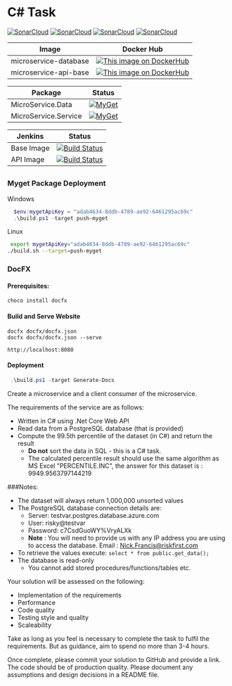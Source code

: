 # C# Task

[![SonarCloud](http://sonar.navigatorglass.com:9000/api/project_badges/measure?project=db762c49b56bd854f8e7fb1d03f7106468a27387&metric=alert_status)](http://sonar.navigatorglass.com:9000/dashboard?id=db762c49b56bd854f8e7fb1d03f7106468a27387)
[![SonarCloud](http://sonar.navigatorglass.com:9000/api/project_badges/measure?project=db762c49b56bd854f8e7fb1d03f7106468a27387&metric=reliability_rating)](http://sonar.navigatorglass.com:9000/dashboard?id=db762c49b56bd854f8e7fb1d03f7106468a27387)
[![SonarCloud](http://sonar.navigatorglass.com:9000/api/project_badges/measure?project=db762c49b56bd854f8e7fb1d03f7106468a27387&metric=security_rating)](http://sonar.navigatorglass.com:9000/dashboard?id=db762c49b56bd854f8e7fb1d03f7106468a27387)
[![SonarCloud](http://sonar.navigatorglass.com:9000/api/project_badges/measure?project=db762c49b56bd854f8e7fb1d03f7106468a27387&metric=sqale_rating)](http://sonar.navigatorglass.com:9000/dashboard?id=db762c49b56bd854f8e7fb1d03f7106468a27387)

 Image       |  Docker Hub
------------ | -------------
microservice-database | [![This image on DockerHub](https://img.shields.io/docker/pulls/stuartshay/microservice-database.svg)](https://hub.docker.com/r/stuartshay/microservice-database/)
microservice-api-base | [![This image on DockerHub](https://img.shields.io/docker/pulls/stuartshay/microservice-api.svg)](https://hub.docker.com/r/stuartshay/microservice-api/)

 Package | Status  
------------ | -------------
MicroService.Data | [![MyGet](https://img.shields.io/myget/microservice/v/MicroService.Data.svg)](https://www.myget.org/feed/microservice/package/nuget/MicroService.Data)
MicroService.Service | [![MyGet](https://img.shields.io/myget/microservice/v/MicroService.Service.svg)](https://www.myget.org/feed/microservice/package/nuget/MicroService.Service)

 Jenkins | Status  
------------ | -------------
Base Image | [![Build Status](https://jenkins.navigatorglass.com/buildStatus/icon?job=MicroService/microservice-api-base)](https://jenkins.navigatorglass.com/job/MicroService/job/microservice-api-base/)
API  Image | [![Build Status](https://jenkins.navigatorglass.com/buildStatus/icon?job=MicroService/microservice-api-build)](https://jenkins.navigatorglass.com/job/NavigatorAPI/job/microservice-api-build/)





##

### Myget Package Deployment

Windows

```powershell
  $env:mygetApiKey = "adab4634-8ddb-4789-ae92-6461295ac69c"
  .\build.ps1 -target push-myget
```

Linux
 
```bash
 export mygetApiKey="adab4634-8ddb-4789-ae92-6461295ac69c"
./build.sh --target=push-myget
```

### DocFX

#### Prerequisites:

```
choco install docfx
```

#### Build and Serve Website

```
docfx docfx/docfx.json
docfx docfx/docfx.json --serve
```

```
http://localhost:8080
```

#### Deployment 
```powershell
 .\build.ps1 -target Generate-Docs
```










Create a microservice and a client consumer of the microservice.

The requirements of the service are as follows:

* Written in C# using .Net Core Web API
* Read data from a PostgreSQL database (that is provided)
* Compute the 99.5th percentile of the dataset (in C#) and return the result
  * **Do not** sort the data in SQL - this is a C# task.
  * The calculated percentile result should use the same algorithm as MS Excel "PERCENTILE.INC", the answer for this dataset is : 9949.9563797144219



###Notes: 
* The dataset will always return 1,000,000 unsorted values
* The PostgreSQL database connection details are:
  * Server: testvar.postgres.database.azure.com
  * User: risky@testvar
  * Password: c7CsdGuoWY%VryALXk
  * **Note** : You will need to provide us with any IP address you are using to access the database. Email : Nick.Francis@riskfirst.com
* To retrieve the values execute: `select * from public.get_data();`
* The database is read-only
  * You cannot add stored procedures/functions/tables etc.



Your solution will be assessed on the following:

* Implementation of the requirements
* Performance
* Code quality
* Testing style and quality
* Scaleability


Take as long as you feel is necessary to complete the task to fulfil the requirements.
But as guidance, aim to spend no more than 3-4 hours.  

Once complete, please commit your solution to GitHub and provide a link. The code should be of production quality.
Please document any assumptions and design decisions in a README file.
